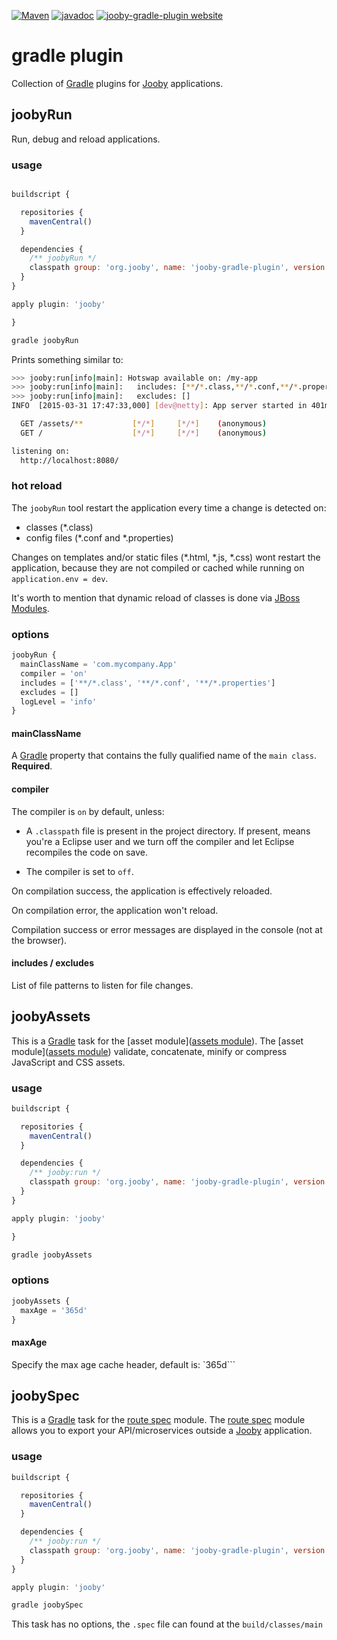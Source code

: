 [![Maven](https://img.shields.io/maven-metadata/v/http/central.maven.org/maven2/org/jooby/jooby-gradle-plugin/maven-metadata.xml.svg)](http://mvnrepository.com/artifact/org.jooby/jooby-gradle-plugin/1.6.0)
[![javadoc](https://javadoc.io/badge/org.jooby/jooby-gradle-plugin.svg)](https://javadoc.io/doc/org.jooby/jooby-gradle-plugin/1.6.0)
[![jooby-gradle-plugin website](https://img.shields.io/badge/jooby-gradle-plugin-brightgreen.svg)](http://jooby.org/doc/gradle-plugin)
# gradle plugin

Collection of [Gradle](http://gradle.org) plugins for [Jooby](http://jooby.org) applications.

## joobyRun

Run, debug and reload applications.

### usage

```js

buildscript {

  repositories {
    mavenCentral()
  }

  dependencies {
    /** joobyRun */
    classpath group: 'org.jooby', name: 'jooby-gradle-plugin', version: '1.6.0'
  }
}

apply plugin: 'jooby'

}
```

```bash
gradle joobyRun
```

Prints something similar to:

```bash
>>> jooby:run[info|main]: Hotswap available on: /my-app
>>> jooby:run[info|main]:   includes: [**/*.class,**/*.conf,**/*.properties,*.js, src/*.js]
>>> jooby:run[info|main]:   excludes: []
INFO  [2015-03-31 17:47:33,000] [dev@netty]: App server started in 401ms

  GET /assets/**           [*/*]     [*/*]    (anonymous)
  GET /                    [*/*]     [*/*]    (anonymous)

listening on:
  http://localhost:8080/
```

### hot reload

The ```joobyRun``` tool restart the application every time a change is detected on:

- classes (*.class)
- config files (*.conf and *.properties)

Changes on templates and/or static files (*.html, *.js, *.css) wont restart the application, because they are not compiled or cached while running on ```application.env = dev```.

It's worth to mention that dynamic reload of classes is done via [JBoss Modules](https://github.com/jboss-modules/jboss-modules).

### options

```js
joobyRun {
  mainClassName = 'com.mycompany.App'
  compiler = 'on'
  includes = ['**/*.class', '**/*.conf', '**/*.properties']
  excludes = []
  logLevel = 'info'
}

```

#### mainClassName

A [Gradle](http://gradle.org) property that contains the fully qualified name of the ```main class```. **Required**.

#### compiler

The compiler is ```on``` by default, unless:

* A ```.classpath``` file is present in the project directory. If present, means you're a Eclipse user and we turn off the compiler and let Eclipse recompiles the code on save.

* The compiler is set to ```off```.

On compilation success, the application is effectively reloaded.

On compilation error, the application won't reload.

Compilation success or error messages are displayed in the console (not at the browser).

#### includes / excludes

List of file patterns to listen for file changes.

## joobyAssets

This is a [Gradle](http://gradle.org) task for the [asset module]([assets module](https://github.com/jooby-project/jooby/tree/master/jooby-assets)). The [asset module]([assets module](https://github.com/jooby-project/jooby/tree/master/jooby-assets)) validate, concatenate, minify or compress JavaScript and CSS assets.

### usage

```js
buildscript {

  repositories {
    mavenCentral()
  }

  dependencies {
    /** jooby:run */
    classpath group: 'org.jooby', name: 'jooby-gradle-plugin', version: '1.0.0.CR7'
  }
}

apply plugin: 'jooby'

}
```

```bash
gradle joobyAssets
```


### options

```js
joobyAssets {
  maxAge = '365d'
}

```

#### maxAge

Specify the max age cache header, default is: `365d```

## joobySpec

This is a [Gradle](http://gradle.org) task for the [route spec](https://github.com/jooby-project/jooby/tree/master/jooby-spec) module. The [route spec](https://github.com/jooby-project/jooby/tree/master/jooby-spec) module allows you to export your API/microservices outside a [Jooby](http://jooby.org) application.

### usage

```js
buildscript {

  repositories {
    mavenCentral()
  }

  dependencies {
    /** jooby:run */
    classpath group: 'org.jooby', name: 'jooby-gradle-plugin', version: '1.0.0.CR7'
  }
}

apply plugin: 'jooby'

```

```bash
gradle joobySpec
```

This task has no options, the ```.spec``` file can found at the ```build/classes/main```
